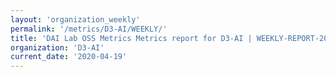 ```yaml
---
layout: 'organization_weekly'
permalink: '/metrics/D3-AI/WEEKLY/'
title: 'DAI Lab OSS Metrics Metrics report for D3-AI | WEEKLY-REPORT-2020-04-19'
organization: 'D3-AI'
current_date: '2020-04-19'
---
```

